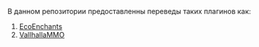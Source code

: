 В данном репозитории предоставленны переведы таких плагинов как:

  1. [EcoEnchants](https://github.com/timaermakof/Russian-language-plugin-pack/tree/main/EcoEnchants)
  2. [VallhallaMMO](https://github.com/timaermakof/Russian-language-plugin-pack/tree/main/VallhallaMMO)

